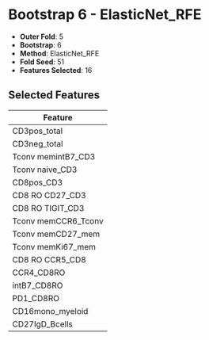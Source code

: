 # Bootstrap 6 - ElasticNet_RFE

- **Outer Fold**: 5
- **Bootstrap**: 6
- **Method**: ElasticNet_RFE
- **Fold Seed**: 51
- **Features Selected**: 16

## Selected Features

| Feature |
|---------|
| CD3pos_total |
| CD3neg_total |
| Tconv memintB7_CD3 |
| Tconv naive_CD3 |
| CD8pos_CD3 |
| CD8 RO CD27_CD3 |
| CD8 RO TIGIT_CD3 |
| Tconv memCCR6_Tconv |
| Tconv memCD27_mem |
| Tconv memKi67_mem |
| CD8 RO CCR5_CD8 |
| CCR4_CD8RO |
| intB7_CD8RO |
| PD1_CD8RO |
| CD16mono_myeloid |
| CD27IgD_Bcells |

